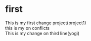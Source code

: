 # first
This is my first  change project(project1) <br>
this is my    on conflicts<BR>
This is my  change on third  line(yogi)<br>
